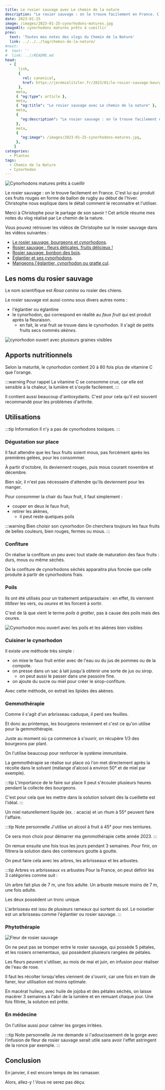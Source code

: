 ```yaml
---
title: Le rosier sauvage avec Le chemin de la nature
description: "Le rosier sauvage : on le trouve facilement en France. C'est lui qui produit ces fruits rouges en forme de ballon de rugby au début de l'hiver. Christophe nous explique dans le détail comment le reconnaitre et l'utiliser."
date: 2023-01-25
image: /images/2023-01-25-cynorhodons-matures.jpg
imageAlt: cynorhodons matures prêts à cueillir
prev:
  text: 'Toutes mes notes des vlogs du Chemin de la Nature'
  link: ../../../tag/chemin-de-la-nature/
#next:
#  text: ''
#  link: ..//README.md
head:
  - [
      link,
      {
        rel: canonical,
        href: https://jeremielitzler.fr/2023/01/le-rosier-sauvage-bourgeons-et-cynorhodons-le-chemin-de-la-nature/,
      },
     meta,
     { "og:type": article },
     meta,
     { "og:title": "Le rosier sauvage avec Le chemin de la nature" },
     meta,
     {
       "og:description": "Le rosier sauvage : on le trouve facilement en France. C'est lui qui produit ces fruits rouges en forme de ballon de rugby au début de l'hiver. Christophe nous explique dans le détail comment le reconnaitre et l'utiliser.",
     },
     meta,
     {
       "og:image": /images/2023-01-25-cynorhodons-matures.jpg,
     },
    ]
categories:
  - Plantes
tags:
  - Chemin de la Nature
  - Cynorhodon
---
```


![Cynorhodons matures prêts à cueillir](/images/2023-01-25-cynorhodons-matures.jpg 'Crédits: image extraite du vlog du Chemin de la Nature')

Le rosier sauvage : on le trouve facilement en France. C'est lui qui produit ces fruits rouges en forme de ballon de rugby au début de l'hiver. Christophe nous explique dans le détail comment le reconnaitre et l'utiliser.

Merci à Christophe pour le partage de son savoir ! Cet article résume mes notes du vlog réalisé par Le chemin de la nature.

<!-- more -->

Vous pouvez retrouver les vidéos de Christophe sur le rosier sauvage dans les vidéos suivantes :

- [Le rosier sauvage, bourgeons et cynorhodons](https://www.youtube.com/watch?v=QnfXx0XdVS8).
- [Rosier sauvage : fleurs délicates, fruits délicieux !](https://www.youtube.com/watch?v=HyDYiqMulnc)
- [Rosier sauvage, bonbon des bois](https://www.youtube.com/watch?v=8f-yIymzr9M).
- [Églantier et ses cynorhodons](https://www.youtube.com/watch?v=SD8NloaM71M).
- [Mangeons l'églantier, cynorhodon ou gratte cul](https://www.youtube.com/watch?v=pmiRJbAYgWA).

## Les noms du rosier sauvage

Le nom scientifique est _Rosa canina_ ou rosier des chiens.

Le rosier sauvage est aussi connu sous divers autres noms :

- l'églantier ou églantine
- le cynorhodon, qui correspond en réalité au _faux fruit_ qui est produit après la fleuraison.
  - en fait, le vrai fruit se trouve dans le cynorhodon. Il s'agit de petits fruits secs nommés _akènes_.

![cynorhodon ouvert avec plusieurs graines visibles](images/cynorrhodon-ouvert.jpg 'Credits : image extraite du vlog de Christophe sur le Chemin de la Nature')

## Apports nutritionnels

Selon la maturité, le cynorhodon contient 20 à 80 fois plus de vitamine C que l'orange.

:::warning Pour rappel La vitamine C se consomme crue, car elle est sensible à la chaleur, la lumière et s'oxyde facilement. :::

Il contient aussi beaucoup d'antioxydants. C'est pour cela qu'il est souvent recommandé pour les problèmes d'arthrite.

## Utilisations

:::tip Information Il n'y a pas de cynorhodons toxiques. :::

### Dégustation sur place

Il faut attendre que les faux fruits soient mous, pas forcément après les premières gelées, pour les consommer.

À partir d'octobre, ils deviennent rouges, puis mous courant novembre et décembre.

Bien sûr, il n'est pas nécessaire d'attendre qu'ils deviennent pour les manger.

Pour consommer la chair du faux fruit, il faut simplement :

- couper en deux le faux fruit,
- retirer les akènes,
  - il peut reste quelques poils

:::warning Bien choisir son cynorhodon On cherchera toujours les faux fruits de belles couleurs, bien rouges, fermes ou mous. :::

### Confiture

On réalise la confiture un peu avec tout stade de maturation des faux fruits : durs, mous ou même séchés.

De la confiture de cynorhodons séchés apparaitra plus foncée que celle produite à partir de cynorhodons frais.

### Poils

Ils ont été utilisés pour un traitement antiparasitaire : en effet, ils viennent _titilleer_ les vers, ou _oxures_ et les forcent à sortir.

C'est de là que vient le terme _poils à gratter_, pas à cause des poils mais des oxures.

![Cynorhodon mou ouvert avec les poils et les akènes bien visibles](images/cynorrhodon-moux-ouvert-avec-les-poils-et-les-akènes-bien-visibles.jpg 'Credits : image extraite du vlog de Christophe sur le Chemin de la Nature')

### Cuisiner le cynorhodon

Il existe une méthode très simple :

- on mixe le faux fruit entier avec de l'eau ou du jus de pommes ou de la compote.
- on presse dans un sac à lait jusqu'à obtenir une sorte de jus ou sirop.
  - on peut aussi le passer dans une passoire fine.
- on ajoute du sucre ou miel pour créer le sirop-confiture.

Avec cette méthode, on extrait les lipides des akènes.

### Gemmothérapie

Comme il s'agit d'un arbrisseau caduque, il perd ses feuilles.

Et donc au printemps, les bourgeons reviennent et c'est ce qu'on utilise pour la gemmothérapie.

Juste au moment où ça commence à s'ouvrir, on récupère 1/3 des bourgeons par plant.

On l'utilise beaucoup pour renforcer le système immunitaire.

La gemmothérapie se réalise sur place où l'on met directement après la récolte dans le solvant (mélange d'alcool à environ 50° et de miel par exemple).

:::tip L'importance de le faire sur place Il peut s'écouler plusieurs heures pendant la collecte des bourgeons.

C'est pour cela que les mettre dans la solution solvant dès la cueillette est l'idéal. :::

Un miel naturellement liquide (ex. : acacia) et un rhum à 55° peuvent faire l'affaire.

:::tip Note personnelle J'utilise un alcool à fruit à 45° pour mes teintures.

Ce sera mon choix pour démarrer ma gemmothérapie cette année 2023. :::

On remue ensuite une fois tous les jours pendant 3 semaines. Pour finir, on filtrera la solution dans des conteneurs goutte à goutte.

On peut faire cela avec les arbres, les arbrisseaux et les arbustes.

:::tip Arbres vs arbrisseaux vs arbustes Pour la France, on peut définir les 3 catégories comme suit :

Un arbre fait plus de 7 m, une fois adulte. Un arbuste mesure moins de 7 m, une fois adulte.

Les deux possèdent un tronc unique.

L'arbrisseau est issu de plusieurs rameaux qui sortent du sol. Le noisetier est un arbrisseau comme l'églantier ou rosier sauvage. :::

### Phytothérapie

![Fleur de rosier sauvage](images/fleur-rosier-sauvage.jpg 'Credits : image extraite du vlog de Christophe sur le Chemin de la Nature')

On ne peut pas se tromper entre le rosier sauvage, qui possède 5 pétales, et les rosiers ornementaux, qui possèdent plusieurs rangées de pétales.

Les fleurs peuvent s'utiliser, au mois de mai et juin, en infusion pour réaliser de l'eau de rose.

Il faut les récolter lorsqu'elles viennent de s'ouvrir, car une fois en train de faner, leur utilisation est moins optimale.

En macérat huileur, avec huile de jojoba et des pétales séchés, on laisse macérer 3 semaines à l'abri de la lumière et en remuant chaque jour. Une fois filtrée, la solution est prête.

### En médecine

On l'utilise aussi pour calmer les gorges irritées.

:::tip Note personnelle Je me demande si l'adoucissement de la gorge avec l'infusion de fleur de rosier sauvage serait utile sans avoir l'effet astringent de la ronce par exemple. :::

## Conclusion

En janvier, il est encore temps de les ramasser.

Alors, allez-y ! Vous ne serez pas déçu.
